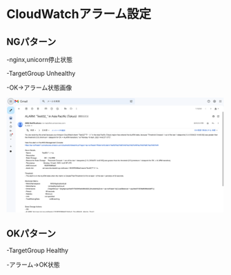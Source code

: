 # CloudWatchアラーム設定

## NGパターン
-nginx,unicorn停止状態

-TargetGroup Unhealthy

-OK→アラーム状態画像

![img](画像ファイル/rails_app使用不可アラーム.png)


## OKパターン

-TargetGroup Healthy

-アラーム→OK状態






